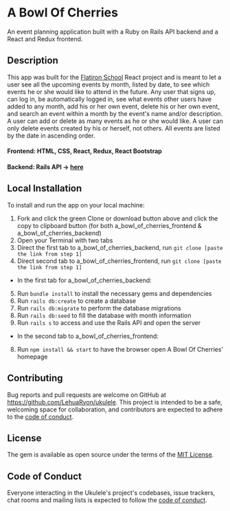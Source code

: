 # A Bowl Of Cherries
An event planning application built with a Ruby on Rails API backend and a React and Redux frontend.

## Description
This app was built for the [Flatiron School](https://flatironschool.com/) React project and is meant to let a user see all the upcoming events by month, listed by date, to see which events he or she would like to attend in the future.  Any user that signs up, can log in, be automatically logged in, see what events other users have added to any month, add his or her own event, delete his or her own event, and search an event within a month by the event's name and/or description.  A user can add or delete as many events as he or she would like. A user can only delete events created by his or herself, not others. All events are listed by the date in ascending order.   

#### Frontend: HTML, CSS, React, Redux, React Bootstrap
#### Backend: Rails API -> [here](https://github.com/LehuaRyon/a_bowl_of_cherries_backend)

## Local Installation
To install and run the app on your local machine:
1. Fork and click the green Clone or download button above and click the copy to clipboard button (for both a_bowl_of_cherries_frontend & a_bowl_of_cherries_backend)
2. Open your Terminal with two tabs
3. Direct the first tab to a_bowl_of_cherries_backend, run `git clone [paste the link from step 1]`
4. Direct second tab to a_bowl_of_cherries_frontend, run `git clone [paste the link from step 1]`
* In the first tab for a_bowl_of_cherries_backend:
5. Run `bundle install` to install the necessary gems and dependencies
6. Run `rails db:create` to create a database
7. Run `rails db:migrate` to perform the database migrations
6. Run `rails db:seed` to fill the database with month information  
7. Run `rails s` to access and use the Rails API and open the server
* In the second tab to a_bowl_of_cherries_frontend:
8. Run `npm install && start` to have the browser open A Bowl Of Cherries' homepage

## Contributing

Bug reports and pull requests are welcome on GitHub at https://github.com/LehuaRyon/ukulele. This project is intended to be a safe, welcoming space for collaboration, and contributors are expected to adhere to the [code of conduct](https://github.com/LehuaRyon/ukulele/blob/main/CODE_OF_CONDUCT.md).

## License

The gem is available as open source under the terms of the [MIT License](https://github.com/LehuaRyon/ukulele/blob/main/LICENSE).

## Code of Conduct

Everyone interacting in the Ukulele's project's codebases, issue trackers, chat rooms and mailing lists is expected to follow the [code of conduct](https://github.com/LehuaRyon/ukulele/blob/main/CODE_OF_CONDUCT.md).



